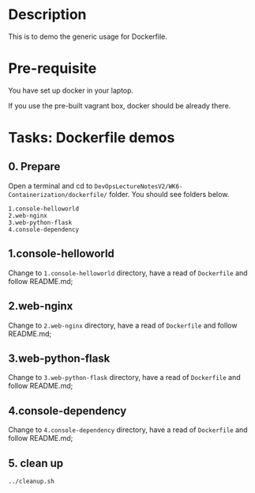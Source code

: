 # Description

This is to demo the generic usage for Dockerfile.

# Pre-requisite

You have set up docker in your laptop.

If you use the pre-built vagrant box, docker should be already there.

# Tasks: Dockerfile demos

## 0. Prepare
Open a terminal and cd to `DevOpsLectureNotesV2/WK6-Containerization/dockerfile/` folder. You should see folders below.
```
1.console-helloworld  
2.web-nginx  
3.web-python-flask  
4.console-dependency
```

## 1.console-helloworld
Change to `1.console-helloworld` directory, have a read of `Dockerfile` and follow README.md;

## 2.web-nginx
Change to `2.web-nginx` directory, have a read of `Dockerfile` and follow README.md;

## 3.web-python-flask 
Change to `3.web-python-flask` directory, have a read of `Dockerfile` and follow README.md;

## 4.console-dependency
Change to `4.console-dependency` directory, have a read of `Dockerfile` and follow README.md;

## 5. clean up
```
../cleanup.sh
```